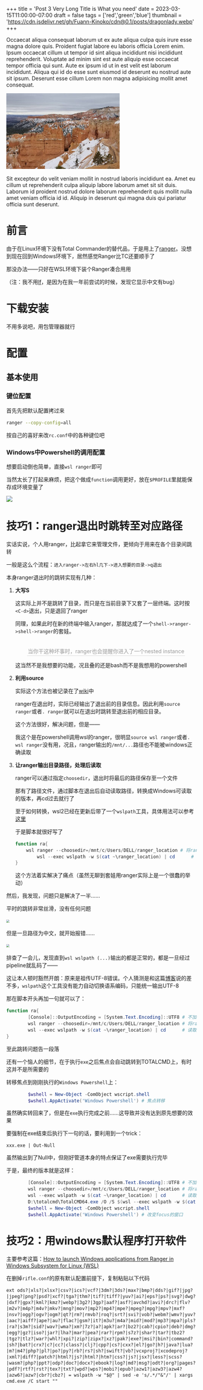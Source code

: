 +++
title = 'Post 3 Very Long Title is What you need'
date = 2023-03-15T11:00:00-07:00
draft = false
tags = ['red','green','blue']
thumbnail = 'https://cdn.jsdelivr.net/gh/Fuann-Kinoko/cdn@0.1/posts/dragonlady.webp'
+++

Occaecat aliqua consequat laborum ut ex aute aliqua culpa quis irure esse magna dolore quis. Proident fugiat labore eu laboris officia Lorem enim. Ipsum occaecat cillum ut tempor id sint aliqua incididunt nisi incididunt reprehenderit. Voluptate ad minim sint est aute aliquip esse occaecat tempor officia qui sunt. Aute ex ipsum id ut in est velit est laborum incididunt. Aliqua qui id do esse sunt eiusmod id deserunt eu nostrud aute sit ipsum. Deserunt esse cillum Lorem non magna adipisicing mollit amet consequat.

![Bryce Canyon National Park](bryce-canyon.jpg)

Sit excepteur do velit veniam mollit in nostrud laboris incididunt ea. Amet eu cillum ut reprehenderit culpa aliquip labore laborum amet sit sit duis. Laborum id proident nostrud dolore laborum reprehenderit quis mollit nulla amet veniam officia id id. Aliquip in deserunt qui magna duis qui pariatur officia sunt deserunt.
# 前言

由于在Linux环境下没有Total Commander的替代品，于是用上了[ranger](https://github.com/ranger/ranger)。没想到现在回到Windows环境下，居然感觉Ranger比TC还要顺手了

那没办法——只好在WSL环境下装个Ranger凑合用用

（注：我不用[lf](https://github.com/gokcehan/lf)，是因为在我一年前尝试的时候，发现它显示中文有bug）

# 下载安装

不用多说吧，用包管理器就行

# 配置

## 基本使用

### 键位配置

首先先把默认配置拷过来

```sh
ranger --copy-config=all
```
按自己的喜好来改`rc.conf`中的各种键位吧

### Windows中Powershell的调用配置

想要启动倒也简单，直接`wsl ranger`即可

当然太长了打起来麻烦，把这个做成`function`调用更好，放在`$PROFILE`里就能保存成环境变量了

![](https://p.sda1.dev/9/4950d7f140e56ac8ad7ba84faa239526/image.png)

# 技巧1：ranger退出时跳转至对应路径

实话实说，个人用ranger，比起拿它来管理文件，更倾向于用来在各个目录间跳转

一般是这么个流程：`进入ranger->左右hl几下->进入想要的目录->q退出`

本身ranger退出时的跳转实现有几种：

1. **大写S**

    这实际上并不是跳转了目录，而只是在当前目录下又套了一层终端。这时按`<C-d>`退出，只是退回了ranger

    同理，如果此时在新的终端中输入ranger，那就达成了一个`shell->ranger->shell->ranger`的套娃。

    <center>
        <img style="" src="https://p.sda1.dev/9/b8ddf5b17c7535013a078dd634eae96c/image.png" width = "" alt=""/>
        <br>
        <div style="color:orange; border-bottom: 1px solid #d9d9d9;
        display: inline-block;
        color: #999;
        padding: 2px;">
          当你干这种坏事时，ranger也会提醒你进入了一个nested instance
      	</div>
    </center>

    这当然不是我想要的功能，况且叠的还是bash而不是我想用的powershell

2. **利用source**

    实际这个方法也被记录在了[wiki](https://github.com/ranger/ranger/wiki/Integration-with-other-programs#changing-directories)中

    ranger在退出时，实际已经输出了退出前的目录信息。因此利用`source ranger`或者`. ranger`就可以在退出时跳转至退出前的相应目录。

    这个方法很好，解决问题，但是——

    我这个是在powershell调用wsl的ranger，很明显`source wsl ranger`或者`. wsl ranger`没有用，况且，ranger输出的`/mnt/...`路径也不能被windows正确读取

3. **让ranger输出目录路径，处理后读取**

    ranger可以通过指定`choosedir`，退出时将最后的路径保存至一个文件

    那有了路径文件，通过脚本在退出后自动读取路径，转换成Windows可读取的版本，再cd过去就行了

    至于如何转换，wsl2已经在更新后带了一个`wslpath`工具，具体用法可以参考[这里](https://github.com/laurent22/wslpath)

    于是脚本就很好写了

    ```powershell
    function ra{
    	wsl ranger --choosedir=/mnt/c/Users/DELL/ranger_location # 将ranger退出时的路径输出至ranger_location
            wsl --exec wslpath -w $(cat ~\ranger_location) | cd      # 读取ranger_location中的路径，转换成windows路径，在powershell中跳转
    }
    
    ```

    这个方法着实解决了痛点（虽然无聊到套娃用ranger实际上是一个很蠢的举动）
    
    

然后，我发现，问题只是解决了一半……

平时的跳转非常丝滑，没有任何问题

<img src="https://p.sda1.dev/9/2e278b4ebf5bde91463a877780fd6e5b/screenshots.gif" style="zoom:50%;" />



但是一旦路径为中文，就开始报错……

<img src="https://p.sda1.dev/9/55ed1d78372eb7a351daf2433752d491/screenshots.gif" style="zoom:50%;" />



排查了一会儿，发现直到`wsl wslpath (...)`输出的都是正常的，都是一旦经过pipeline就乱码了——

这让本人顿时豁然开朗：原来是祖传UTF-8错误。个人猜测是和这篇[博客](https://blog.darkthread.net/blog/ps-pipeline-exe-encoding/)说的差不多，`wslpath`这个工具没有能力自动切换语系编码，只能统一输出UTF-8

那在脚本开头再加一句就可以了：

```powershell
function ra{
        [Console]::OutputEncoding = [System.Text.Encoding]::UTF8 # 不加这句wslpath只会输出UTF-8，导致在通过pipeline时让中文乱码
        wsl ranger --choosedir=/mnt/c/Users/DELL/ranger_location # 将ranger退出时的路径输出至ranger_location
        wsl --exec wslpath -w $(cat ~\ranger_location) | cd      # 读取ranger_location中的路径，转换成windows路径，在powershell中跳转
}

```

至此跳转问题告一段落

还有一个恼人的细节，在于执行`exe`之后焦点会自动跳转到TOTALCMD上，有时这并不是所需要的

转移焦点到刚刚执行的`Windows Powershell`上：

```powershell
        $wshell = New-Object -ComObject wscript.shell
        $wshell.AppActivate('Windows Powershell') # 焦点转移
```

虽然确实转回来了，但是在`exe`执行完成之前……这导致并没有达到原先想要的效果

要强制在exe结束后执行下一句的话，要利用到一个trick：
```powerhsell
xxx.exe | Out-Null
```
虽然输出到了Null中，但刚好管道本身的特点保证了exe需要执行完毕

于是，最终的版本就是这样：

```powershell
        [Console]::OutputEncoding = [System.Text.Encoding]::UTF8 # 不加这句wslpath只会输出UTF-8，导致在通过pipeline时让中文乱码
        wsl ranger --choosedir=/mnt/c/Users/DELL/ranger_location # 将ranger退出时的路径输出至ranger_location
        wsl --exec wslpath -w $(cat ~\ranger_location) | cd      # 读取ranger_location中的路径，转换成windows路径，在powershell中跳转
        D:\totalcmd\TotalCMD64.exe /O /S $(wsl --exec wslpath -w $(cat ~\ranger_location)) | Out-Null # 通过pipeline trick使得只有执行完exe后才会进入下一句
        $wshell = New-Object -ComObject wscript.shell
        $wshell.AppActivate('Windows Powershell') # 改变focus的窗口
```

# 技巧2：用windows默认程序打开软件

主要参考这篇：[How to launch Windows applications from Ranger in Windows Subsystem for Linux (WSL)](https://gist.github.com/TaipanRex/5db9a19304743fe6367b9ef291d2b69b)

在删掉`rifle.conf`的原有默认配置前提下，复制粘贴以下代码

```shell
ext ods?|xls?|xlsx?|csv?|ics?|vcf?|3dm?|3ds?|max?|bmp?|dds?|gif?|jpg?|jpeg?|png?|psd?|xcf?|tga?|thm?|tif?|tiff?|yuv?|ai?|eps?|ps?|svg?|dwg?|dxf?|gpx?|kml?|kmz?|webp?|3g2?|3gp?|aaf?|asf?|avchd?|avi?|drc?|flv?|m2v?|m4p?|m4v?|mkv?|mng?|mov?|mp2?|mp4?|mpe?|mpeg?|mpg?|mpv?|mxf?|nsv?|ogg?|ogv?|ogm?|qt?|rm?|rmvb?|roq?|srt?|svi?|vob?|webm?|wmv?|yuv?|aac?|aiff?|ape?|au?|flac?|gsm?|it?|m3u?|m4a?|mid?|mod?|mp3?|mpa?|pls?|ra?|s3m?|sid?|wav?|wma?|xm?|7z?|a?|apk?|ar?|bz2?|cab?|cpio?|deb?|dmg?|egg?|gz?|iso?|jar?|lha?|mar?|pea?|rar?|rpm?|s7z?|shar?|tar?|tbz2?|tgz?|tlz?|war?|whl?|xpi?|zip?|zipx?|xz?|pak?|exe?|msi?|bin?|command?|sh?|bat?|crx?|c?|cc?|class?|clj?|cpp?|cs?|cxx?|el?|go?|h?|java?|lua?|m?|m4?|php?|pl?|po?|py?|rb?|rs?|sh?|swift?|vb?|vcxproj?|xcodeproj?|xml?|diff?|patch?|html?|js?|html?|htm?|css?|js?|jsx?|less?|scss?|wasm?|php?|ppt?|odp?|doc?|docx?|ebook?|log?|md?|msg?|odt?|org?|pages?|pdf?|rtf?|rst?|tex?|txt?|wpd?|wps?|mobi?|epub?|azw1?|azw3?|azw4?|azw6?|azw?|cbr?|cbz?| = wslpath -w "$@" | sed -e 's/.*/"&"/' | xargs cmd.exe /C start ""
```







​    
